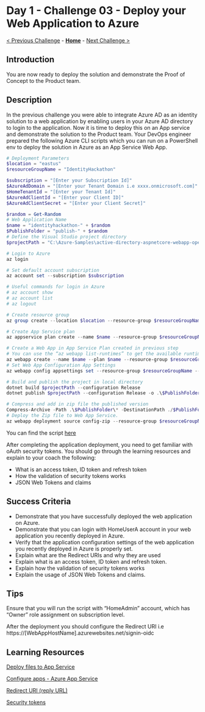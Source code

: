 # Day 1 - Challenge 03 - Deploy your Web Application to Azure

 [< Previous Challenge](./Challenge_D1_02.md) - **[Home](../README.md)** - [Next Challenge >](./Challenge_D1_04.md)

## Introduction

You are now ready to deploy the solution and demonstrate the Proof of Concept to the Product team.

## Description

In the previous challenge you were able to integrate Azure AD as an identity solution to a web application by enabling users in your Azure AD directory to login to the application. Now it is time to deploy this on an App service and demonstrate the solution to the Product team. Your DevOps engineer prepared the following Azure CLI scripts which you can run on a PowerShell env to deploy the solution in Azure as an App Service Web App. 

```powershell
# Deployment Parameters
$location = "eastus"
$resourceGroupName = "IdentityHackathon"

$subscription = "[Enter your Subscription Id]"
$AzureAdDomain = "[Enter your Tenant Domain i.e xxxx.onmicrosoft.com]"
$HomeTenantId = "[Enter your Tenant Id]"
$AzureAdClientId = "[Enter your Client ID]"
$AzureAdClientSecret = "[Enter your Client Secret]"

$random = Get-Random
# Web Application Name
$name = "identityhackathon-" + $random
$PublishFolder = "publish-" + $random
# Define the Visual Studio project directory
$projectPath = "C:\Azure-Samples\active-directory-aspnetcore-webapp-openidconnect-v2-aspnetcore3-1-callsgraph\WebApp-OpenIDConnect-DotNet.csproj"

# Login to Azure 
az login

# Set default account subscription
az account set --subscription $subscription

# Useful commands for login in Azure
# az account show
# az account list
# az logout

# Create resource group
az group create --location $location --resource-group $resourceGroupName

# Create App Service plan
az appservice plan create --name $name --resource-group $resourceGroupName --sku P1V2 --location $location 

# Create a Web App in App Service Plan created in previous step
# You can use the “az webapp list-runtimes” to get the available runtimes (i.e "dotnet:6", "DOTNETCORE:3.1",  etc.) 
az webapp create --name $name --plan $name --resource-group $resourceGroupName --runtime "DOTNETCORE:3.1" 
# Set Web App Configuration App Settings
az webapp config appsettings set --resource-group $resourceGroupName --name $name --settings WEBSITE_RUN_FROM_PACKAGE="1" AzureAd:Instance='https://login.microsoftonline.com/' AzureAd:TenantId=$HomeTenantId AzureAd:CallbackPath='/signin-oidc' AzureAd:ClientId=$AzureAdClientId AzureAd:Domain=$AzureAdDomain AzureAd:ClientSecret=$AzureAdClientSecret

# Build and publish the project in local directory
dotnet build $projectPath --configuration Release 
dotnet publish $projectPath --configuration Release -o .\$PublishFolder

# Compress and add in zip file the published version
Compress-Archive -Path .\$PublishFolder\* -DestinationPath ./$PublishFolder.zip -Force
# Deploy the Zip file to Web App Service.
az webapp deployment source config-zip --resource-group $resourceGroupName --name $name --src "./$PublishFolder.zip"
```

You can find the script [here](./Resources/Challenge_D1_03/DeployAppScriptB2B.azcli)

After completing the application deployment, you need to get familiar with oAuth security tokens.
You should go through the learning resources and explain to your coach the following:

- What is an access token, ID token and refresh token
- How the validation of security tokens works
- JSON Web Tokens and claims

## Success Criteria

- Demonstrate that you have successfully deployed the web application on Azure.
- Demonstrate that you can login with HomeUserA account in your web application you recently deployed in Azure.
- Verify that the application configuration settings of the web application you recently deployed in Azure is properly set.
- Explain what are the Redirect URIs and why they are used
- Explain what is an access token, ID token and refresh token.
- Explain how the validation of security tokens works
- Explain the usage of JSON Web Tokens and claims.

## Tips

Ensure that you will run the script with “HomeAdmin” account, which has “Owner” role assignment on subscription level.

After the deployment you should configure the Redirect URI i.e https://[WebAppHostName].azurewebsites.net/signin-oidc

## Learning Resources

[Deploy files to App Service](https://docs.microsoft.com/en-us/azure/app-service/deploy-zip?tabs=cli#deploy-a-zip-package)

[Configure apps - Azure App Service](https://docs.microsoft.com/en-us/azure/app-service/configure-common?tabs=portal)

[Redirect URI (reply URL)](https://learn.microsoft.com/en-us/azure/active-directory/develop/reply-url)

[Security tokens](https://docs.microsoft.com/en-us/azure/active-directory/develop/security-tokens)
